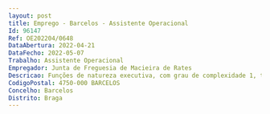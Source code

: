 ```yaml
--- 
layout: post
title: Emprego - Barcelos - Assistente Operacional
Id: 96147
Ref: OE202204/0648
DataAbertura: 2022-04-21
DataFecho: 2022-05-07
Trabalho: Assistente Operacional
Empregador: Junta de Freguesia de Macieira de Rates
Descricao: Funções de natureza executiva, com grau de complexidade 1, tais como limpeza e conservação de vias de comunicação, tratamento de jardins, conservação do cemitério e outras atividades correntes  exercer as demais funções que lhe sejam atribuídas por lei ou por despacho superior.
CodigoPostal: 4750-000 BARCELOS
Concelho: Barcelos
Distrito: Braga
--- 
```

